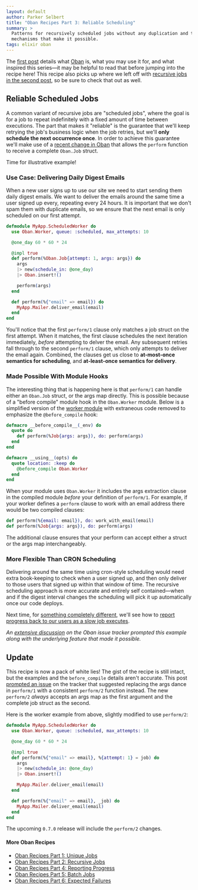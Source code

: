 ```yaml
---
layout: default
author: Parker Selbert
title: "Oban Recipes Part 3: Reliable Scheduling"
summary: >
  Patterns for recursively scheduled jobs without any duplication and the
  mechanisms that make it possible.
tags: elixir oban
---
```


The [first post][part1] details what [Oban][oban] is, what you may use it for, and what inspired this series—it may be helpful to read that before jumping into the recipe here!
This recipe also picks up where we left off with [recursive jobs in the second post][part2], so be sure to check that out as well.

## Reliable Scheduled Jobs

A common variant of recursive jobs are "scheduled jobs", where the goal is for a job to repeat indefinitely with a fixed amount of time between executions.
The part that makes it "reliable" is the guarantee that we'll keep retrying the job's business logic when the job retries, but we'll **only schedule the next occurrence once**.
In order to achieve this guarantee we'll make use of a [recent change in Oban][pr] that allows the `perform` function to receive a complete `Oban.Job` struct.

Time for illustrative example!

### Use Case: Delivering Daily Digest Emails

When a new user signs up to use our site we need to start sending them daily digest emails.
We want to deliver the emails around the same time a user signed up every, repeating every 24 hours.
It is important that we don't spam them with duplicate emails, so we ensure that the next email is only scheduled on our first attempt.

```elixir
defmodule MyApp.ScheduledWorker do
  use Oban.Worker, queue: :scheduled, max_attempts: 10

  @one_day 60 * 60 * 24

  @impl true
  def perform(%Oban.Job{attempt: 1, args: args}) do
    args
    |> new(schedule_in: @one_day)
    |> Oban.insert!()

    perform(args)
  end

  def perform(%{"email" => email}) do
    MyApp.Mailer.deliver_email(email)
  end
end
```

You'll notice that the first `perform/1` clause only matches a job struct on the first attempt.
When it matches, the first clause schedules the next iteration immediately, _before_ attempting to delver the email.
Any subsequent retries fall through to the second `perform/1` clause, which only attempts to deliver the email again.
Combined, the clauses get us close to **at-most-once semantics for scheduling**, and **at-least-once semantics for delivery**.

### Made Possible With Module Hooks

The interesting thing that is happening here is that `perform/1` can handle either an `Oban.Job` struct, or the args map directly.
This is possible because of a "before compile" module hook in the `Oban.Worker` module.
Below is a simplified version of the [worker module][wm] with extraneous code removed to emphasize the `@before_compile` hook:

```elixir
defmacro __before_compile__(_env) do
  quote do
    def perform(%Job{args: args}), do: perform(args)
  end
end

defmacro __using__(opts) do
  quote location: :keep do
    @before_compile Oban.Worker
  end
end
```

When your module uses `Oban.Worker` it includes the args extraction clause in the compiled module _before_ your definition of `perform/1`.
For example, if your worker defines a `perform` clause to work with an email address there would be two compiled clauses:

```elixir
def perform(%{email: email}), do: work_with_email(email)
def perform(%Job{args: args}), do: perform(args)
```

The additional clause ensures that your perform can accept either a struct or the args map interchangeably.

### More Flexible Than CRON Scheduling

Delivering around the same time using cron-style scheduling would need extra book-keeping to check when a user signed up, and then only deliver to those users that signed up within that window of time.
The recursive scheduling approach is more accurate and entirely self contained—when and if the digest interval changes the scheduling will pick it up automatically once our code deploys.

Next time, for [something completely different][scd], we'll see how to [report progress back to our users as a slow job executes][part4].

_An [extensive discussion][oi27] on the Oban issue tracker prompted this example along with the underlying feature that made it possible._

## Update

This recipe is now a pack of white lies!
The gist of the recipe is still intact, but the examples and the `before_compile` details aren't accurate.
This post [prompted an issue][oi45] on the tracker that suggested replacing the args dance in `perform/1` with a consistent `perform/2` function instead.
The new `perform/2` _always_ accepts an args map as the first argument and the complete job struct as the second.

Here is the worker example from above, slightly modified to use `perform/2`:

```elixir
defmodule MyApp.ScheduledWorker do
  use Oban.Worker, queue: :scheduled, max_attempts: 10

  @one_day 60 * 60 * 24

  @impl true
  def perform(%{"email" => email}, %{attempt: 1} = job) do
    args
    |> new(schedule_in: @one_day)
    |> Oban.insert!()

    MyApp.Mailer.deliver_email(email)
  end

  def perform(%{"email" => email}, _job) do
    MyApp.Mailer.deliver_email(email)
  end
end
```

The upcoming `0.7.0` release will include the `perform/2` changes.

#### More Oban Recipes

* [Oban Recipes Part 1: Unique Jobs][part1]
* [Oban Recipes Part 2: Recursive Jobs][part2]
* [Oban Recipes Part 4: Reporting Progress][part4]
* [Oban Recipes Part 5: Batch Jobs][part5]
* [Oban Recipes Part 6: Expected Failures][part6]

[oban]: https://github.com/sorentwo/oban
[oi27]: https://github.com/sorentwo/oban/issues/27
[oi45]: https://github.com/sorentwo/oban/issues/45
[wm]: https://github.com/sorentwo/oban/blob/master/lib/oban/worker.ex
[pr]: https://github.com/sorentwo/oban/pull/32
[scd]: https://en.wikipedia.org/wiki/And_Now_for_Something_Completely_Different
[part1]: /2019/07/18/oban-recipes-part-1-unique-jobs.html
[part2]: /2019/07/22/oban-recipes-part-2-recursive-jobs.html
[part4]: /2019/08/21/oban-recipes-part-4-reporting-progress.html
[part5]: /2019/09/17/oban-recipes-part-5-batch-jobs.html
[part6]: /2019/10/17/oban-recipes-part-6-expected-failures.html
